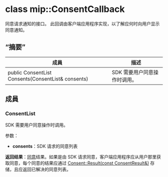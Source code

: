 # <a name="class-mipconsentcallback"></a>class mip::ConsentCallback 
同意请求通知的接口。
此回调由客户端应用程序实现，以了解应何时向用户显示同意通知。
  
## <a name="summary"></a>“摘要”
 成員                        | 描述                                
--------------------------------|---------------------------------------------
 public ConsentList Consents(ConsentList& consents)  |  SDK 需要用户同意操作时调用。
  
## <a name="members"></a>成員
  
### <a name="consentlist"></a>ConsentList
SDK 需要用户同意操作时调用。

参数：  
* **consents**：SDK 请求的同意列表



  
**返回结果**：[同意](class_mip_consent.md)结果。如果是由 SDK 请求同意，客户端应用程序应从用户那里获取同意，每个同意的结果应通过 [Consent::Result(const ConsentResult&)](class_mip_consent.md#result) 存储，且应返回已解决的同意列表。
